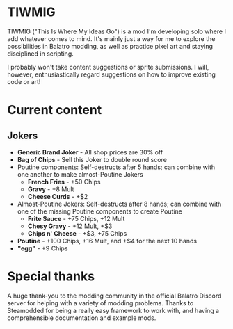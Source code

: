 # TIWMIG
TIWMIG ("This Is Where My Ideas Go") is a mod I'm developing solo where I add whatever comes to mind. It's mainly just a way for me to explore the possibilities in Balatro modding, as well as practice pixel art and staying disciplined in scripting.

I probably won't take content suggestions or sprite submissions. I will, however, enthusiastically regard suggestions on how to improve existing code or art!

# Current content
## Jokers
* **Generic Brand Joker** - All shop prices are 30% off
* **Bag of Chips** - Sell this Joker to double round score
* Poutine components: Self-destructs after 5 hands; can combine with one another to make almost-Poutine Jokers
  * **French Fries** - +50 Chips
  * **Gravy** - +8 Mult
  * **Cheese Curds** - +$2
* Almost-Poutine Jokers: Self-destructs after 8 hands; can combine with one of the missing Poutine components to create Poutine
  * **Frite Sauce** - +75 Chips, +12 Mult
  * **Chesy Gravy** - +12 Mult, +$3
  * **Chips n' Cheese** - +$3, +75 Chips
* **Poutine** - +100 Chips, +16 Mult, and +$4 for the next 10 hands
* **"egg"** - +9 Chips

# Special thanks
A huge thank-you to the modding community in the official Balatro Discord server for helping with a variety of modding problems. Thanks to Steamodded for being a really easy framework to work with, and having a comprehensible documentation and example mods.